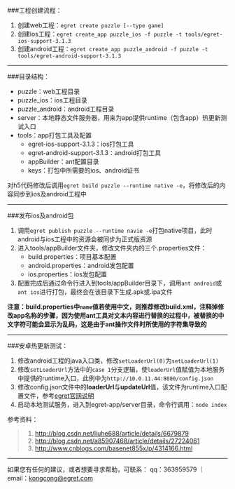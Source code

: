 ###工程创建流程：
1. 创建web工程：`egret create puzzle [--type game]`
2. 创建ios工程：`egret create_app puzzle_ios -f puzzle -t tools/egret-ios-support-3.1.3`
3. 创建android工程：`egret create_app puzzle_android -f puzzle -t tools/egret-android-support-3.1.3`

---

###目录结构：
- puzzle：web工程目录
- puzzle_ios：ios工程目录
- puzzle_android：android工程目录
- server：本地静态文件服务器，用来为app提供runtime（包含app）热更新测试入口
- tools：app打包工具及配置
	+ egret-ios-support-3.1.3：ios打包工具
	+ egret-android-support-3.1.3：android打包工具
	+ appBuilder：ant配置目录
	+ keys：打包中所需要的ios、android证书

对h5代码修改后调用`egret build puzzle --runtime native -e`，将修改后的内容同步到ios及android工程中

---

###发布ios及android包
1. 调用`egret publish puzzle --runtime navie -e`打包native项目，此时android与ios工程中的资源会被同步为正式版资源
2. 进入tools/appBuilder文件夹，修改文件夹内的三个.properties文件：
	- build.properties：项目基本配置
	- android.properties：android发包配置
	- ios.properties：ios发包配置
3. 配置完成后通过命令行进入到tools/appBuilder目录下，调用`ant android`或`ant ios`进行打包，最终会在该目录下生成.apk或.ipa文件

**注意：build.properties中`name`值若使用中文，则推荐修改build.xml，注释掉修改app名称的步骤，因为使用ant工具对文本内容进行替换的过程中，被替换的中文字符可能会显示为乱码，这是由于ant操作文件时所使用的字符集导致的**

---

###安卓热更新测试：
1. 修改android工程的java入口类，修改`setLoaderUrl(0)`为`setLoaderUrl(1)`
2. 修改`setLoaderUrl`方法中的`case 1`分支逻辑，使`loaderUrl`值赋值为本地服务中提供的runtime入口，此例中为`http://10.0.11.44:8080/config.json`
3. 修改config.json文件中的**loaderUrl**与**updateUrl**值，该文件为runtime入口配置文件，参考[egret官网说明](http://open.egret.com/Wiki?mid=2&cid=11)
4. 启动本地测试服务，进入到egret-app/server目录，命令行调用：`node index`

参考资料：
> 1. http://blog.csdn.net/liuhe688/article/details/6679879
> 2. http://blog.csdn.net/a85907468/article/details/27224061
> 3. http://www.cnblogs.com/basenet855x/p/4314166.html

---
如果您有任何的建议，或者想要寻求帮助，可联系：
qq：363959579 ｜ email：kongcong@egret.com
